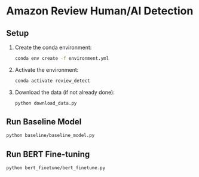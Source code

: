 # Amazon Review Human/AI Detection

## Setup

1. Create the conda environment:
   ```bash
   conda env create -f environment.yml
   ```
2. Activate the environment:
   ```bash
   conda activate review_detect
   ```
3. Download the data (if not already done):
   ```bash
   python download_data.py
   ```

## Run Baseline Model
```bash
python baseline/baseline_model.py
```

## Run BERT Fine-tuning
```bash
python bert_finetune/bert_finetune.py 